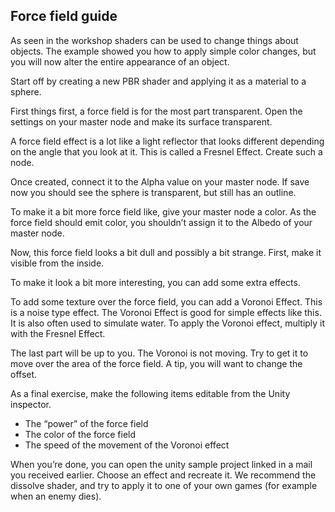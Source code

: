 ## Force field guide

As seen in the workshop shaders can be used to change things about objects. The example showed you how to apply simple color changes, but you will now alter the entire appearance of an object. 

Start off by creating a new PBR shader and applying it as a material to a sphere.

First things first, a force field is for the most part transparent. Open the settings on your master node and make its surface transparent.

A force field effect is a lot like a light reflector that looks different depending on the angle that you look at it. This is called a Fresnel Effect. Create such a node.

Once created, connect it to the Alpha value on your master node. If save now you should see the sphere is transparent, but still has an outline.

To make it a bit more force field like, give your master node a color. As the force field should emit color, you shouldn’t assign it to the Albedo of your master node.

Now, this force field looks a bit dull and possibly a bit strange. First, make it visible from the inside.

To make it look a bit more interesting, you can add some extra effects. 

To add some texture over the force field, you can add a Voronoi Effect. This is a noise type effect. The Voronoi Effect is good for simple effects like this. It is also often used to simulate water. To apply the Voronoi effect, multiply it with the Fresnel Effect.

The last part will be up to you. The Voronoi is not moving. Try to get it to move over the area of the force field. A tip, you will want to change the offset.

As a final exercise, make the following items editable from the Unity inspector.

* The “power” of the force field
* The color of the force field
* The speed of the movement of the Voronoi effect

When you’re done, you can open the unity sample project linked in a mail you received earlier. Choose an effect and recreate it. We recommend the dissolve shader, and try to apply it to one of your own games (for example when an enemy dies).

